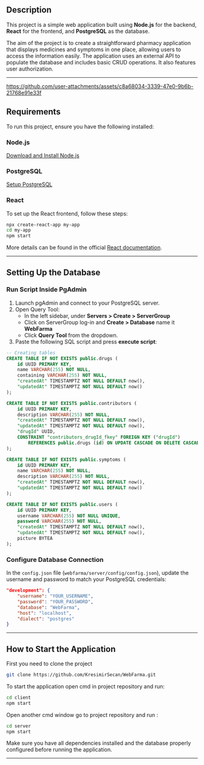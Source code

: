 

## Description
This project is a simple web application built using **Node.js** for the backend, **React** for the frontend, and **PostgreSQL** as the database.

The aim of the project is to create a straightforward pharmacy application that displays medicines and symptoms in one place, allowing users to access the information easily. The application uses an external API to populate the database and includes basic CRUD operations. It also features user authorization.

---

https://github.com/user-attachments/assets/c8a68034-3339-47e0-9b6b-21768e91e33f



## Requirements
To run this project, ensure you have the following installed:

### Node.js
[Download and Install Node.js](https://nodejs.org/en)

### PostgreSQL
[Setup PostgreSQL](https://www.youtube.com/watch?v=v1d2Fa9FPOQ)

### React
To set up the React frontend, follow these steps:
```sh
npx create-react-app my-app
cd my-app
npm start
```
More details can be found in the official [React documentation](https://legacy.reactjs.org/docs/create-a-new-react-app.html).

---

## Setting Up the Database
### Run Script Inside PgAdmin

1. Launch pgAdmin and connect to your PostgreSQL server.
2. Open Query Tool:
   - In the left sidebar, under **Servers > Create > ServerGroup**
   - Click on ServerGroup log-in and **Create > Database** name it **WebFarma**
   - Click **Query Tool** from the dropdown.
3. Paste the following SQL script and press **execute script**:

```sql
-- Creating tables
CREATE TABLE IF NOT EXISTS public.drugs (
    id UUID PRIMARY KEY,
    name VARCHAR(255) NOT NULL,
    containing VARCHAR(255) NOT NULL,
    "createdAt" TIMESTAMPTZ NOT NULL DEFAULT now(),
    "updatedAt" TIMESTAMPTZ NOT NULL DEFAULT now()
);

CREATE TABLE IF NOT EXISTS public.contributors (
    id UUID PRIMARY KEY,
    description VARCHAR(255) NOT NULL,
    "createdAt" TIMESTAMPTZ NOT NULL DEFAULT now(),
    "updatedAt" TIMESTAMPTZ NOT NULL DEFAULT now(),
    "drugId" UUID,
    CONSTRAINT "contributors_drugId_fkey" FOREIGN KEY ("drugId")
        REFERENCES public.drugs (id) ON UPDATE CASCADE ON DELETE CASCADE
);

CREATE TABLE IF NOT EXISTS public.symptoms (
    id UUID PRIMARY KEY,
    name VARCHAR(255) NOT NULL,
    description VARCHAR(255) NOT NULL,
    "createdAt" TIMESTAMPTZ NOT NULL DEFAULT now(),
    "updatedAt" TIMESTAMPTZ NOT NULL DEFAULT now()
);

CREATE TABLE IF NOT EXISTS public.users (
    id UUID PRIMARY KEY,
    username VARCHAR(255) NOT NULL UNIQUE,
    password VARCHAR(255) NOT NULL,
    "createdAt" TIMESTAMPTZ NOT NULL DEFAULT now(),
    "updatedAt" TIMESTAMPTZ NOT NULL DEFAULT now(),
    picture BYTEA
);
```

### Configure Database Connection
In the `config.json` file (`webfarma/server/config/config.json`), update the username and password to match your PostgreSQL credentials:

```json
"development": {
    "username": "YOUR_USERNAME",
    "password": "YOUR_PASSWORD",
    "database": "WebFarma",
    "host": "localhost",
    "dialect": "postgres"
}
```

---

## How to Start the Application

First you need to clone the project 
```sh
git clone https://github.com/KresimirSecan/WebFarma.git
```

To start the application open cmd in project repository and run:

```sh
cd client 
npm start
```
Open another cmd window go to project repository and run : 

```sh
cd server 
npm start
```
Make sure you have all dependencies installed and the database properly configured before running the application.

---

